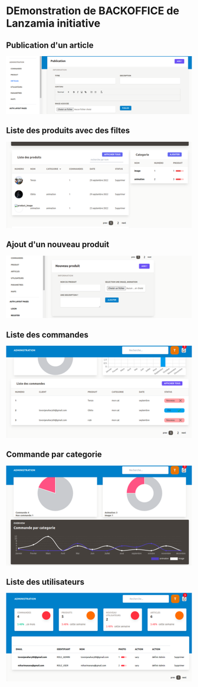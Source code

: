 # DEmonstration de BACKOFFICE de Lanzamia initiative

## Publication d'un article

![](images/article.png)

## Liste des produits avec des filtes
![](images/listeProduit.png)

## Ajout d'un nouveau produit
![](images/newproduit.png)

## Liste des commandes
![](images/capture%20commande.png)

## Commande par categorie
![](images/commande%20par%20categorie.png)

## Liste des utilisateurs 
![](images/liste%20des%20utilisateurs.png)
